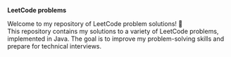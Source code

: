 **LeetCode problems**

Welcome to my repository of LeetCode problem solutions! 🚀  
This repository contains my solutions to a variety of LeetCode problems, implemented in Java. The goal is to improve my problem-solving skills and prepare for technical interviews. 

